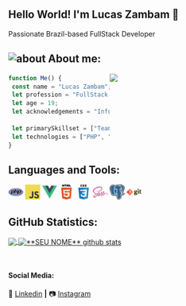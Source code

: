 ## Hello World! I'm Lucas Zambam 👋

Passionate Brazil-based FullStack Developer

## <img width="40" alt="about" src="https://raw.github.com/elizarov/elizarov/master/about.png"> About me:

<img align="right" width="300" src="https://raw.githubusercontent.com/MicaelliMedeiros/micaellimedeiros/master/image/computer-illustration.png"/>

```js
function Me() {
 const name = "Lucas Zambam";
 let profession = "FullStack Dev";
 let age = 19;
 let acknowledgements = "Information Systems";
 
 let primarySkillset = ["Team Work", "Self Taught", "Clean Code"];
 let technologies = ["PHP", "JavaScript", "Vue.js", "PostgreSQL"];
}
```

## **Languages and Tools:**  

<code><img height="30" src="https://raw.githubusercontent.com/github/explore/80688e429a7d4ef2fca1e82350fe8e3517d3494d/topics/php/php.png"></code>
<code><img height="30" src="https://raw.githubusercontent.com/github/explore/80688e429a7d4ef2fca1e82350fe8e3517d3494d/topics/javascript/javascript.png"></code>
<code><img height="30" src="https://raw.githubusercontent.com/github/explore/80688e429a7d4ef2fca1e82350fe8e3517d3494d/topics/vue/vue.png"></code>
<code><img height="30" src="https://raw.githubusercontent.com/github/explore/80688e429a7d4ef2fca1e82350fe8e3517d3494d/topics/html/html.png"></code>
<code><img height="30" src="https://raw.githubusercontent.com/github/explore/80688e429a7d4ef2fca1e82350fe8e3517d3494d/topics/css/css.png"></code>
<code><img height="30" src="https://raw.githubusercontent.com/github/explore/80688e429a7d4ef2fca1e82350fe8e3517d3494d/topics/sass/sass.png"></code>
<code><img height="30" src="https://raw.githubusercontent.com/github/explore/80688e429a7d4ef2fca1e82350fe8e3517d3494d/topics/postgresql/postgresql.png"></code>
<code><img height="30" src="https://raw.githubusercontent.com/github/explore/80688e429a7d4ef2fca1e82350fe8e3517d3494d/topics/git/git.png"></code>

## **GitHub Statistics:**

<a href="https://github.com/lucaszambam">
  <img align="center" src="https://github-readme-stats.vercel.app/api/top-langs/?username=lucaszambam&theme=dracula&hide_langs_below=1" />
</a>

<a href="https://github.com/lucaszambam">
 <img align="center" src="https://github-readme-stats.vercel.app/api?username=lucaszambam&show_icons=true&theme=dracula&line_height=27" alt="**SEU NOME** github stats"/>
</a>

[website]: https://codedev.ga/
[twitter]: https://twitter.com/SEUTWITTER
[youtube]: https://www.youtube.com/user/SEUYOUTUBE/
[instagram]: https://www.instagram.com/SEUINSTAGRAM/
[linkedin]: https://www.linkedin.com/in/SEULINKEDIN/
<br>

#### Social Media:

👔 [Linkedin](https://www.linkedin.com/in/lucas-zambam-0a90ab1b9/) **|** 
📷 [Instagram](https://www.instagram.com/lucaszambam/)
